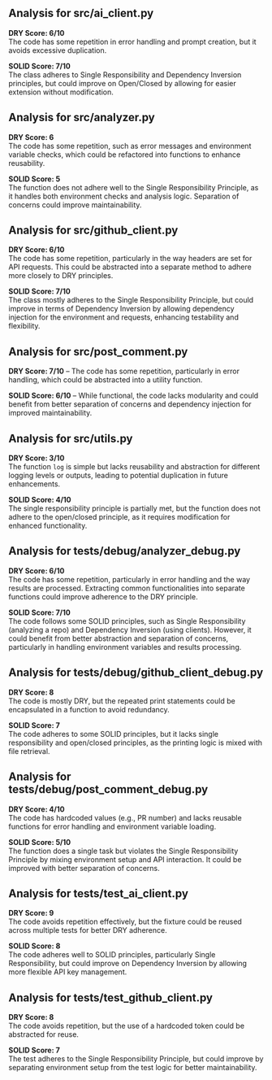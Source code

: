 ## Analysis for src/ai_client.py
**DRY Score: 6/10**  
The code has some repetition in error handling and prompt creation, but it avoids excessive duplication.

**SOLID Score: 7/10**  
The class adheres to Single Responsibility and Dependency Inversion principles, but could improve on Open/Closed by allowing for easier extension without modification.

## Analysis for src/analyzer.py
**DRY Score: 6**  
The code has some repetition, such as error messages and environment variable checks, which could be refactored into functions to enhance reusability.

**SOLID Score: 5**  
The function does not adhere well to the Single Responsibility Principle, as it handles both environment checks and analysis logic. Separation of concerns could improve maintainability.

## Analysis for src/github_client.py
**DRY Score: 6/10**  
The code has some repetition, particularly in the way headers are set for API requests. This could be abstracted into a separate method to adhere more closely to DRY principles.

**SOLID Score: 7/10**  
The class mostly adheres to the Single Responsibility Principle, but could improve in terms of Dependency Inversion by allowing dependency injection for the environment and requests, enhancing testability and flexibility.

## Analysis for src/post_comment.py
**DRY Score: 7/10** – The code has some repetition, particularly in error handling, which could be abstracted into a utility function.

**SOLID Score: 6/10** – While functional, the code lacks modularity and could benefit from better separation of concerns and dependency injection for improved maintainability.

## Analysis for src/utils.py
**DRY Score: 3/10**  
The function `log` is simple but lacks reusability and abstraction for different logging levels or outputs, leading to potential duplication in future enhancements.

**SOLID Score: 4/10**  
The single responsibility principle is partially met, but the function does not adhere to the open/closed principle, as it requires modification for enhanced functionality.

## Analysis for tests/debug/analyzer_debug.py
**DRY Score: 6/10**  
The code has some repetition, particularly in error handling and the way results are processed. Extracting common functionalities into separate functions could improve adherence to the DRY principle.

**SOLID Score: 7/10**  
The code follows some SOLID principles, such as Single Responsibility (analyzing a repo) and Dependency Inversion (using clients). However, it could benefit from better abstraction and separation of concerns, particularly in handling environment variables and results processing.

## Analysis for tests/debug/github_client_debug.py
**DRY Score: 8**  
The code is mostly DRY, but the repeated print statements could be encapsulated in a function to avoid redundancy.

**SOLID Score: 7**  
The code adheres to some SOLID principles, but it lacks single responsibility and open/closed principles, as the printing logic is mixed with file retrieval.

## Analysis for tests/debug/post_comment_debug.py
**DRY Score: 4/10**  
The code has hardcoded values (e.g., PR number) and lacks reusable functions for error handling and environment variable loading.

**SOLID Score: 5/10**  
The function does a single task but violates the Single Responsibility Principle by mixing environment setup and API interaction. It could be improved with better separation of concerns.

## Analysis for tests/test_ai_client.py
**DRY Score: 9**  
The code avoids repetition effectively, but the fixture could be reused across multiple tests for better DRY adherence.

**SOLID Score: 8**  
The code adheres well to SOLID principles, particularly Single Responsibility, but could improve on Dependency Inversion by allowing more flexible API key management.

## Analysis for tests/test_github_client.py
**DRY Score: 8**  
The code avoids repetition, but the use of a hardcoded token could be abstracted for reuse.

**SOLID Score: 7**  
The test adheres to the Single Responsibility Principle, but could improve by separating environment setup from the test logic for better maintainability.

